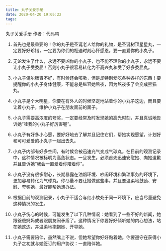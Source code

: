 ```yaml
---
title: 丸子关爱手册
date: 2020-04-20 19:05:22
tags:
---
```

丸子关爱手册
作者：代码鸭

1. 首先也是最重要的！你的丸子是圣诞老人给你的礼物，是圣诞树顶星星丸，一定要好好珍惜，一定要为你们的相遇时刻心怀感恩，要一直爱你的小丸子。

2. 无论发生了什么，永远不要凶你的小丸子，也不能不理你的小丸子，永远不要让小丸子受委屈！否则小丸子很容易转化为不高兴丸和受了好多委屈丸。

3. 小丸子偶尔肠胃不好，有时候还会咳嗽，但是却特别爱吃各种各样的东西！要提醒你的小丸子身体健康，不能总是纵容她熬夜，因为熬夜多了会变成熊猫丸。

4. 小丸子是个大明星，你要在有外人的时候坚定地站着你的小丸子这边，而且要让着小丸子，维护小丸子在朋友面前的面子。

5. 小丸子需要高浓度的夸奖，一定要经常及时发现她的高光时刻，并且真诚地告诉她“哇我的小丸子好厉害喔”。

6. 小丸子有好多小心愿，要好好地去了解并且记住它们，帮她实现愿望，计划好和可可爱爱的小丸子一起出去丸。

7. 小丸子内部有好多空间，有时候会被迅速充气变成气球丸。在目前的观测记录中，这种情况被标明为高危状态。一旦发生，必须首先迅速安慰她、向她道歉并且告诉她“我会一直爱着你陪着你”。

8. 小丸子没有很多耐心，长期暴露在油烟环境、吵闹环境和繁琐事务的环境下，更加容易转化为气球丸。你尽量不要让她做这些事，并且要温柔地鼓励、安慰、夸奖她，最好能帮她想办法。

9. 根据目前的观测记录，小丸子不适合与红小蚊处于同一环境下，应当尽量避免这种情况的发生。

10. 小丸子伤心的时候，可能发生了以下几种情况：她看到了一些不好的新闻，她跟爸爸妈妈或者跟朋友闹矛盾了。这种情况下你要好好倾听她的内心想法，站在她这边，并温柔地抱抱她、开导她。

11. 小丸子需要陪伴，虽然嘴上不说，但她希望你好好黏着她。你要遵守在获得小丸子之初就与她签订的用户协议：一直陪伴她。

